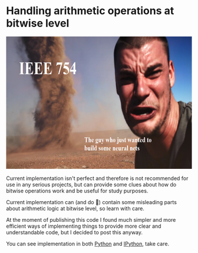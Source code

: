 # Handling arithmetic operations at bitwise level

 <img src="image/Image.png" alt="Absolutely not funny image to draw attention" width="640" height="360">
 
Current implementation isn't perfect and therefore is not recommended for use in any serious projects, but can provide some clues about how do bitwise operations work and be useful for study purposes.

Current implementation can (and do :clown_face:) contain some misleading parts about arithmetic logic at bitwise level, so learn with care.

At the moment of publishing this code I found much simpler and more efficient ways of implementing things to provide more clear and understandable code, but I decided to post this anyway.

You can see implementation in both [Python](../Python) and [IPython](../Ipython), take care.

